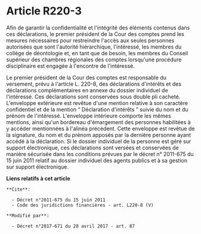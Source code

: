 # Article R220-3

Afin de garantir la confidentialité et l'intégrité des éléments contenus dans ces déclarations, le premier président de la
Cour des comptes prend les mesures nécessaires pour restreindre l'accès aux seules personnes autorisées que sont l'autorité
hiérarchique, l'intéressé, les membres du collège de déontologie et, en tant que de besoin, les membres du Conseil supérieur
des chambres régionales des comptes lorsqu'une procédure disciplinaire est engagée à l'encontre de l'intéressé. 

Le premier président de la Cour des comptes est responsable du versement, prévu à l'article L. 220-8, des déclarations
d'intérêts et des déclarations complémentaires en annexe du dossier individuel de l'intéressé. Ces déclarations sont
conservées sous double pli cacheté. L'enveloppe extérieure est revêtue d'une mention relative à son caractère confidentiel et
de la mention “ Déclaration d'intérêts ” suivie du nom et du prénom de l'intéressé. L'enveloppe intérieure comporte les mêmes
mentions, ainsi qu'un bordereau d'émargement des personnes habilitées à y accéder mentionnées à l'alinéa précédent. Cette
enveloppe est revêtue de la signature, du nom et du prénom apposés par la dernière personne ayant accédé à la déclaration. Si
le dossier individuel de la personne est géré sur support électronique, ces déclarations sont versées et conservées de
manière sécurisée dans les conditions prévues par le décret n° 2011-675 du 15 juin 2011 relatif au dossier individuel des
agents publics et à sa gestion sur support électronique.

**Liens relatifs à cet article**

	**Cite**:

	  - Décret n°2011-675 du 15 juin 2011
	  - Code des juridictions financières - art. L220-8 (V)

	**Modifié par**:

	  - Décret n°2017-671 du 28 avril 2017 - art. 87
